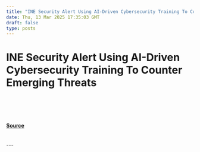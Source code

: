 ```yaml
---
title: "INE Security Alert Using AI-Driven Cybersecurity Training To Counter Emerging Threats"
date: Thu, 13 Mar 2025 17:35:03 GMT
draft: false
type: posts
---
```

# INE Security Alert Using AI-Driven Cybersecurity Training To Counter Emerging Threats

<br/>

<br/>

<br/>


#### [Source](https://hackernoon.com/ine-security-alert-using-ai-driven-cybersecurity-training-to-counter-emerging-threats?source=rss)

<br/>
---
